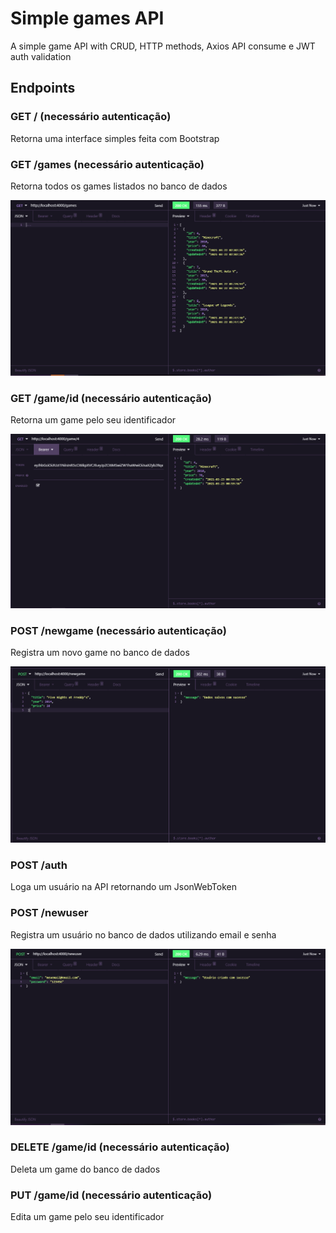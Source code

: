 # Simple games API
A simple game API with CRUD, HTTP methods, Axios API consume e JWT auth validation

## Endpoints

### GET / (necessário autenticação)
Retorna uma interface simples feita com Bootstrap

### GET /games (necessário autenticação)
Retorna todos os games listados no banco de dados

![endpoint /games](https://github.com/The-Livrodjx/simple-games-api/blob/master/images/example.png)


### GET /game/id (necessário autenticação)
Retorna um game pelo seu identificador

![endpoint /game/id](https://github.com/The-Livrodjx/simple-games-api/blob/master/images/example2.png)

### POST /newgame (necessário autenticação)
Registra um novo game no banco de dados

![endpoint /newgame](https://github.com/The-Livrodjx/simple-games-api/blob/master/images/example3.png)

### POST /auth 
Loga um usuário na API retornando um JsonWebToken

### POST /newuser
Registra um usuário no banco de dados utilizando email e senha

![endpoint /newuser](https://github.com/The-Livrodjx/simple-games-api/blob/master/images/example4.png)


### DELETE /game/id (necessário autenticação)
Deleta um game do banco de dados

### PUT /game/id (necessário autenticação)
Edita um game pelo seu identificador
